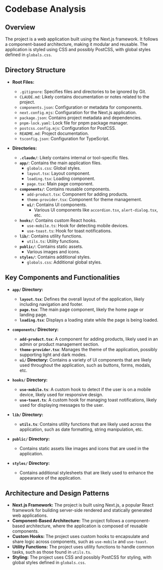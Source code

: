 # Codebase Analysis

## Overview
The project is a web application built using the Next.js framework. It follows a component-based architecture, making it modular and reusable. The application is styled using CSS and possibly PostCSS, with global styles defined in `globals.css`.

## Directory Structure
- **Root Files:**
  - `.gitignore`: Specifies files and directories to be ignored by Git.
  - `CLAUDE.md`: Likely contains documentation or notes related to the project.
  - `components.json`: Configuration or metadata for components.
  - `next.config.mjs`: Configuration for the Next.js application.
  - `package.json`: Contains project metadata and dependencies.
  - `pnpm-lock.yaml`: Lock file for pnpm package manager.
  - `postcss.config.mjs`: Configuration for PostCSS.
  - `README.md`: Project documentation.
  - `tsconfig.json`: Configuration for TypeScript.

- **Directories:**
  - **`.claude/`**: Likely contains internal or tool-specific files.
  - **`app/`**: Contains the main application files.
    - `globals.css`: Global styles.
    - `layout.tsx`: Layout component.
    - `loading.tsx`: Loading component.
    - `page.tsx`: Main page component.
  - **`components/`**: Contains reusable components.
    - `add-product.tsx`: Component for adding products.
    - `theme-provider.tsx`: Component for theme management.
    - **`ui/`**: Contains UI components.
      - Various UI components like `accordion.tsx`, `alert-dialog.tsx`, etc.
  - **`hooks/`**: Contains custom React hooks.
    - `use-mobile.ts`: Hook for detecting mobile devices.
    - `use-toast.ts`: Hook for toast notifications.
  - **`lib/`**: Contains utility functions.
    - `utils.ts`: Utility functions.
  - **`public/`**: Contains static assets.
    - Various images and icons.
  - **`styles/`**: Contains additional styles.
    - `globals.css`: Additional global styles.

## Key Components and Functionalities
- **`app/` Directory:**
  - **`layout.tsx`**: Defines the overall layout of the application, likely including navigation and footer.
  - **`page.tsx`**: The main page component, likely the home page or landing page.
  - **`loading.tsx`**: Displays a loading state while the page is being loaded.

- **`components/` Directory:**
  - **`add-product.tsx`**: A component for adding products, likely used in an admin or product management section.
  - **`theme-provider.tsx`**: Manages the theme of the application, possibly supporting light and dark modes.
  - **`ui/` Directory:** Contains a variety of UI components that are likely used throughout the application, such as buttons, forms, modals, etc.

- **`hooks/` Directory:**
  - **`use-mobile.ts`**: A custom hook to detect if the user is on a mobile device, likely used for responsive design.
  - **`use-toast.ts`**: A custom hook for managing toast notifications, likely used for displaying messages to the user.

- **`lib/` Directory:**
  - **`utils.ts`**: Contains utility functions that are likely used across the application, such as date formatting, string manipulation, etc.

- **`public/` Directory:**
  - Contains static assets like images and icons that are used in the application.

- **`styles/` Directory:**
  - Contains additional stylesheets that are likely used to enhance the appearance of the application.

## Architecture and Design Patterns
- **Next.js Framework:** The project is built using Next.js, a popular React framework for building server-side rendered and statically generated web applications.
- **Component-Based Architecture:** The project follows a component-based architecture, where the application is composed of reusable components.
- **Custom Hooks:** The project uses custom hooks to encapsulate and share logic across components, such as `use-mobile` and `use-toast`.
- **Utility Functions:** The project uses utility functions to handle common tasks, such as those found in `utils.ts`.
- **Styling:** The project uses CSS and possibly PostCSS for styling, with global styles defined in `globals.css`.